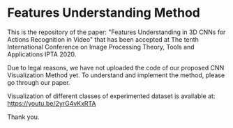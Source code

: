 # Features Understanding MethodThis is the repository of the paper: "Features Understanding in 3D CNNs for Actions Recognition in Video" that has been accepted at The tenth International Conference on Image Processing Theory, Tools and Applications IPTA 2020.[paper]: https://Due to legal reasons, we have not uploaded the code of our proposed CNN Visualization Method yet. To understand and implement the method, please go through our paper.Visualization of different classes of experimented dataset is available at:  https://youtu.be/2yrG4vKxRTAThank you.
